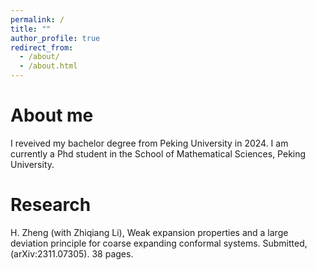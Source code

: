 ```yaml
---
permalink: /
title: ""
author_profile: true
redirect_from: 
  - /about/
  - /about.html
---
```


About me
======
I reveived my bachelor degree from Peking University in 2024. I am currently a Phd student in the School of Mathematical Sciences, Peking University. 

Research
======
H. Zheng (with Zhiqiang Li), Weak expansion properties and a large deviation principle for coarse expanding conformal systems. Submitted, (arXiv:2311.07305). 38 pages. 
